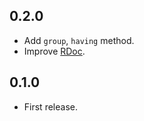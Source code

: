 0.2.0
---------

- Add `group`, `having` method.
- Improve [RDoc](https://rdoc.info/gems/sql-builder).

0.1.0
---------

- First release.